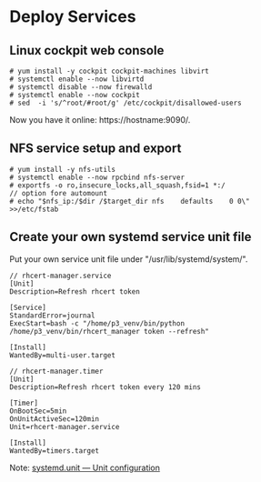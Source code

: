# Deploy Services

## Linux cockpit web console  
```
# yum install -y cockpit cockpit-machines libvirt
# systemctl enable --now libvirtd
# systemctl disable --now firewalld
# systemctl enable --now cockpit
# sed  -i 's/^root/#root/g' /etc/cockpit/disallowed-users
```
Now you have it online: https://hostname:9090/.

## NFS service setup and export
```
# yum install -y nfs-utils
# systemctl enable --now rpcbind nfs-server
# exportfs -o ro,insecure_locks,all_squash,fsid=1 *:/
// option fore automount
# echo "$nfs_ip:/$dir /$target_dir nfs    defaults    0 0\" >>/etc/fstab

```

## Create your own systemd service unit file

Put your own service unit file under "/usr/lib/systemd/system/".  
```
// rhcert-manager.service
[Unit]
Description=Refresh rhcert token

[Service]
StandardError=journal
ExecStart=bash -c "/home/p3_venv/bin/python  /home/p3_venv/bin/rhcert_manager token --refresh"

[Install]
WantedBy=multi-user.target

// rhcert-manager.timer
[Unit]
Description=Refresh rhcert token every 120 mins

[Timer]
OnBootSec=5min
OnUnitActiveSec=120min
Unit=rhcert-manager.service

[Install]
WantedBy=timers.target
```
Note: [systemd.unit — Unit configuration](https://www.freedesktop.org/software/systemd/man/latest/systemd.unit.html)